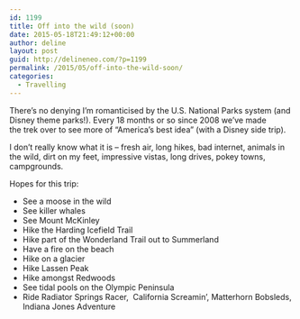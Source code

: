 ```yaml
---
id: 1199
title: Off into the wild (soon)
date: 2015-05-18T21:49:12+00:00
author: deline
layout: post
guid: http://delineneo.com/?p=1199
permalink: /2015/05/off-into-the-wild-soon/
categories:
  - Travelling
---
```

There&#8217;s no denying I&#8217;m romanticised by the U.S. National Parks system (and Disney theme parks!). Every 18 months or so since 2008 we&#8217;ve made the trek over to see more of &#8220;America&#8217;s best idea&#8221; (with a Disney side trip).

I don&#8217;t really know what it is &#8211; fresh air, long hikes, bad internet, animals in the wild, dirt on my feet, impressive vistas, long drives, pokey towns, campgrounds.

Hopes for this trip:

  * See a moose in the wild
  * See killer whales
  * See Mount McKinley
  * Hike the Harding Icefield Trail
  * Hike part of the Wonderland Trail out to Summerland
  * Have a fire on the beach
  * Hike on a glacier
  * Hike Lassen Peak
  * Hike amongst Redwoods
  * See tidal pools on the Olympic Peninsula
  * Ride Radiator Springs Racer,  California Screamin&#8217;, Matterhorn Bobsleds, Indiana Jones Adventure

&nbsp;

&nbsp;

&nbsp;